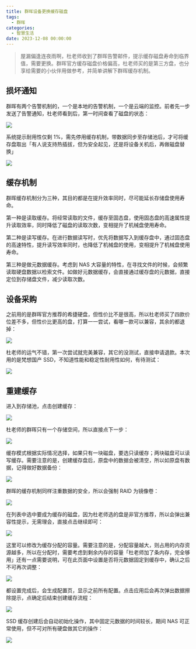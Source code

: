 ```yaml
---
title: 群晖设备更换缓存磁盘
tags:
  - 群晖
categories:
  - 智慧生活
date: 2023-12-08 00:00:00
---
```


> 屋漏偏逢连夜雨啊，杜老师收到了群晖告警邮件，提示缓存磁盘寿命到临界值，需要更换。群晖官方缓存磁盘价格偏高，杜老师买的是第三方盘，也分享给需要的小伙伴用做参考，并简单讲解下群晖缓存机制。

<!-- more -->

## 损坏通知

群晖有两个告警机制的，一个是本地的告警机制，一个是云端的监控。前者先一步发送了告警通知，杜老师看到后，第一时间查看了磁盘的状态：

![](https://cdn.dusays.com/2023/12/654-1.jpg)

系统提示耐用性仅剩 1%，需先停用缓存机制，带数据同步至存储池后，才可将缓存盘取出「有人说支持热插拔，但为安全起见，还是将设备关机后，再做磁盘替换」

![](https://cdn.dusays.com/2023/12/654-2.jpg)

## 缓存机制

群晖缓存机制分为三种，其目的都是在提升效率同时，尽可能延长存储盘使用寿命。

第一种是读取缓存。将经常读取的文件，缓存至固态盘，使用固态盘的高速属性提升读取效率，同时降低了磁盘的读取次数，变相提升了机械盘使用寿命。

第二种是读写缓存。在进行数据读写时，优先将数据写入到缓存盘中，通过固态盘的高速特性，提升读写效率同时，也降低了机械盘的使用，变相提升了机械盘使用寿命。

第三种是做元数据缓存。考虑到 NAS 大容量的特性，在寻找文件的时候，会频繁读取硬盘数据以检索文件。如做好元数据缓存，会直接通过缓存盘的元数据，直接定位到存储盘文件，减少读取次数。

## 设备采购

之前用的是群晖官方推荐的希捷硬盘，但性价比不是很高，所以杜老师买了四款价位差不多，但性价比更高的盘，打算一一尝试，看哪一款可以兼容，其余的都退掉：

![](https://cdn.dusays.com/2023/12/654-3.jpg)

杜老师的运气不错，第一次尝试就完美兼容，其它的没测试，直接申请退款。本次用的是梵想国产 SSD，不知道性能和稳定性耐用性如何，有待测试：

![](https://cdn.dusays.com/2023/12/654-4.jpg)

## 重建缓存

进入到存储池，点击创建缓存：

![](https://cdn.dusays.com/2023/12/654-5.jpg)

杜老师的群晖只有一个存储空间，所以直接点下一步：

![](https://cdn.dusays.com/2023/12/654-6.jpg)

缓存模式根据实际情况选择，如果只有一块磁盘，要选只读缓存；两块磁盘可以读写缓存。需要注意的是，创建缓存盘后，原盘中的数据会被清空，所以如原盘有数据，记得做好数据备份：

![](https://cdn.dusays.com/2023/12/654-7.jpg)

群晖的缓存机制同样注重数据的安全，所以会强制 RAID 为镜像卷：

![](https://cdn.dusays.com/2023/12/654-8.jpg)

在列表中选中要成为缓存的磁盘，因为杜老师选的盘是非官方推荐，所以会弹出兼容性提示，无需理会，直接点击继续即可：

![](https://cdn.dusays.com/2023/12/654-9.jpg)

这里可以修改为缓存分配的容量。需要注意的是，分配容量越大，则占用的内存资源越多，所以在分配时，需要考虑到剩余内存的容量「杜老师加了条内存，完全够用」还有一点需要说明，可在此页面中设置是否将元数据固定到缓存中，确认之后不可再次调整：

![](https://cdn.dusays.com/2023/12/654-10.jpg)

都设置完成后，会生成配置页，显示之前所有配置。点击应用后会再次弹出数据擦除提示，点确定后结束创建缓存流程：

![](https://cdn.dusays.com/2023/12/654-11.jpg)

SSD 缓存创建后会自动初始化操作，其中固定元数据的时间较长，期间 NAS 可正常使用，但不可对所有硬盘做其它的操作：

![](https://cdn.dusays.com/2023/12/654-12.jpg)
